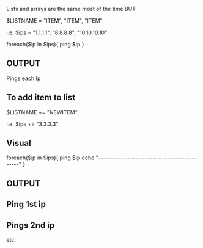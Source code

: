 Lists and arrays are the same most of the time BUT


$LISTNAME = "ITEM", "ITEM", "ITEM"

i.e. $ips = "1.1.1.1", "8.8.8.8", "10.10.10.10"

foreach($ip in $ips){
  ping $ip
}
## OUTPUT
Pings each Ip

## To add item to list
$LISTNAME += "NEWITEM"

i.e. $ips += "3.3.3.3"

## Visual
foreach($ip in $ips){
  ping $ip
  echo "---------------------------------------------"
}

## OUTPUT
Ping 1st ip
------------------------------------------------
Pings 2nd ip
------------------------------------------------
etc.
